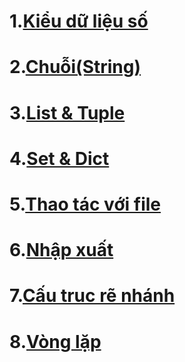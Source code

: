 # 1.[Kiểu dữ liệu số](./content/kieu_du_lieu_so.md)
# 2.[Chuỗi(String)](./content/string.md)
# 3.[List & Tuple](./content/list_tuple.md)
# 4.[Set & Dict](./content/set_dict.md)
# 5.[Thao tác với file](./content/thao_tac_voi_file.md)
# 6.[Nhập xuất](./content/nhap_xuat.md)
# 7.[Cấu truc rẽ nhánh](./content/cau_truc_re_nhanh.md)
# 8.[Vòng lặp](./content/vong_lap.md)
